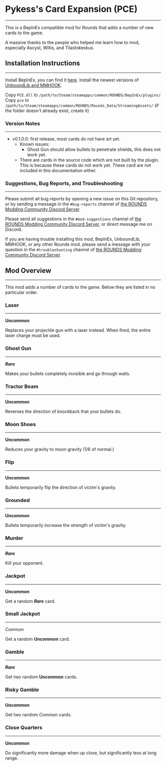 # Pykess's Card Expansion (PCE)
-------------------------------
This is a BepInEx compatible mod for Rounds that adds a number of new cards to the game.

A massive thanks to the people who helped me learn how to mod, especially Ascyst, Willis, and Tilastokeskus.

## Installation Instructions
----------------------------
Install BepInEx, you can find it [here](https://discord.gg/tAQxJbV9RG).
Install the newest versions of [UnboundLib and MMHOOK](https://github.com/willis81808/UnboundLib/releases).

Copy `PCE.dll` to `/path/to/Steam/steamapps/common/ROUNDS/BepInEx/plugins/`
Copy `pce` to `/path/to/Steam/steamapps/common/ROUNDS/Rounds_Data/StreamingAssets/` (if the folder doesn't already exist, create it)

### Version Notes
-----------------
- v0.1.0.0: first release, most cards do not have art yet.
    * Known issues:
        - Ghost Gun should allow bullets to penetrate shields, this does not work yet.
	- There are cards in the source code which are not built by the plugin. This is because these cards do not work yet. These card are not included in this documentation either.

### Suggestions, Bug Reports, and Troubleshooting
-------------------------------------------------

Please submit all bug reports by opening a new issue on this Git repository, or by sending a message in the `#bug-reports` channel of [the ROUNDS Modding Community Discord Server](https://discord.gg/tAQxJbV9RG).

Please send all suggestions in the `#mod-suggestions` channel of [the ROUNDS Modding Community Discord Server](https://discord.gg/tAQxJbV9RG), or direct message me on Discord.


If you are having trouble installing this mod, BepInEx, UnboundLib, MMHOOK, or any other Rounds mod, please send a message with your question in the `#troubleshooting` channel of [the ROUNDS Modding Community Discord Server](https://discord.gg/tAQxJbV9RG).


## Mod Overview
---------------
This mod adds a number of cards to the game. Below they are listed in no particular order.


### Laser
---------
**Uncommon**

Replaces your projectile gun with a laser instead. When fired, the entire laser charge must be used.

### Ghost Gun
-------------
***Rare***

Makes your bullets completely invisible and go through walls.

### Tractor Beam
----------------
**Uncommon**

Reverses the direction of knockback that your bullets do.

### Moon Shoes
--------------
**Uncommon**

Reduces your gravity to moon gravity (1/6 of normal.)

### Flip
--------
**Uncommon**

Bullets temporarily flip the direction of victim's gravity.

### Grounded
------------
**Uncommon**

Bullets temporarily increase the strength of victim's gravity.

### Murder
----------
***Rare***

Kill your opponent.

### Jackpot
-----------
**Uncommon**

Get a random ***Rare*** card.

### Small Jackpot
-----------------
_Common_

Get a random **Uncommon** card.

### Gamble
----------
***Rare***

Get two random **Uncommon** cards.

### Risky Gamble
----------------
**Uncommon**

Get two random _Common_ cards.

### Close Quarters
------------------
**Uncommon**

Do significantly more damage when up close, but significantly less at long range.
